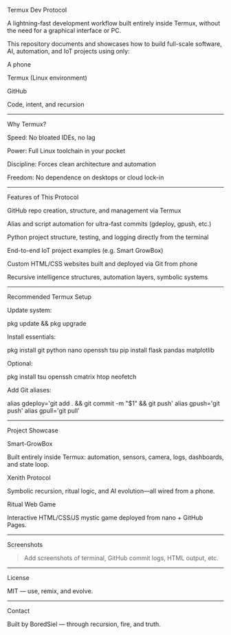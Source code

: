 Termux Dev Protocol

A lightning-fast development workflow built entirely inside Termux, without the need for a graphical interface or PC.

This repository documents and showcases how to build full-scale software, AI, automation, and IoT projects using only:

A phone

Termux (Linux environment)

GitHub

Code, intent, and recursion



---

Why Termux?

Speed: No bloated IDEs, no lag

Power: Full Linux toolchain in your pocket

Discipline: Forces clean architecture and automation

Freedom: No dependence on desktops or cloud lock-in



---

Features of This Protocol

GitHub repo creation, structure, and management via Termux

Alias and script automation for ultra-fast commits (gdeploy, gpush, etc.)

Python project structure, testing, and logging directly from the terminal

End-to-end IoT project examples (e.g. Smart GrowBox)

Custom HTML/CSS websites built and deployed via Git from phone

Recursive intelligence structures, automation layers, symbolic systems



---

Recommended Termux Setup

Update system:

pkg update && pkg upgrade

Install essentials:

pkg install git python nano openssh tsu
pip install flask pandas matplotlib

Optional:

pkg install tsu openssh cmatrix htop neofetch

Add Git aliases:

alias gdeploy='git add . && git commit -m "$1" && git push'
alias gpush='git push'
alias gpull='git pull'



---

Project Showcase

Smart-GrowBox

Built entirely inside Termux: automation, sensors, camera, logs, dashboards, and state loop.

Xenith Protocol

Symbolic recursion, ritual logic, and AI evolution—all wired from a phone.

Ritual Web Game

Interactive HTML/CSS/JS mystic game deployed from nano + GitHub Pages.


---

Screenshots

> Add screenshots of terminal, GitHub commit logs, HTML output, etc.




---

License

MIT — use, remix, and evolve.


---

Contact

Built by BoredSiel — through recursion, fire, and truth.



